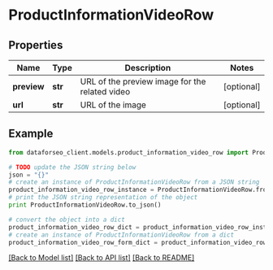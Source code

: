 # ProductInformationVideoRow


## Properties

Name | Type | Description | Notes
------------ | ------------- | ------------- | -------------
**preview** | **str** | URL of the preview image for the related video | [optional] 
**url** | **str** | URL of the image | [optional] 

## Example

```python
from dataforseo_client.models.product_information_video_row import ProductInformationVideoRow

# TODO update the JSON string below
json = "{}"
# create an instance of ProductInformationVideoRow from a JSON string
product_information_video_row_instance = ProductInformationVideoRow.from_json(json)
# print the JSON string representation of the object
print ProductInformationVideoRow.to_json()

# convert the object into a dict
product_information_video_row_dict = product_information_video_row_instance.to_dict()
# create an instance of ProductInformationVideoRow from a dict
product_information_video_row_form_dict = product_information_video_row.from_dict(product_information_video_row_dict)
```
[[Back to Model list]](../README.md#documentation-for-models) [[Back to API list]](../README.md#documentation-for-api-endpoints) [[Back to README]](../README.md)



